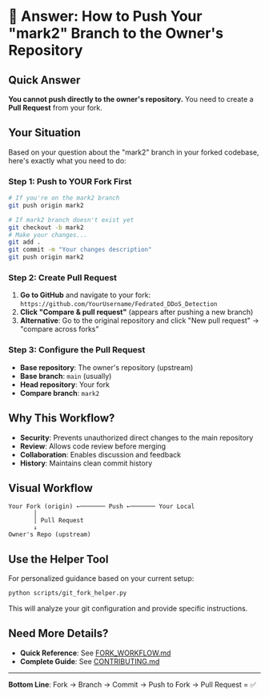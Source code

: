 # 🚀 Answer: How to Push Your "mark2" Branch to the Owner's Repository

## Quick Answer

**You cannot push directly to the owner's repository.** You need to create a **Pull Request** from your fork.

## Your Situation

Based on your question about the "mark2" branch in your forked codebase, here's exactly what you need to do:

### Step 1: Push to YOUR Fork First
```bash
# If you're on the mark2 branch
git push origin mark2

# If mark2 branch doesn't exist yet
git checkout -b mark2
# Make your changes...
git add .
git commit -m "Your changes description"
git push origin mark2
```

### Step 2: Create Pull Request
1. **Go to GitHub** and navigate to your fork: `https://github.com/YourUsername/Fedrated_DDoS_Detection`
2. **Click "Compare & pull request"** (appears after pushing a new branch)
3. **Alternative**: Go to the original repository and click "New pull request" → "compare across forks"

### Step 3: Configure the Pull Request
- **Base repository**: The owner's repository (upstream)
- **Base branch**: `main` (usually)
- **Head repository**: Your fork
- **Compare branch**: `mark2`

## Why This Workflow?

- **Security**: Prevents unauthorized direct changes to the main repository
- **Review**: Allows code review before merging
- **Collaboration**: Enables discussion and feedback
- **History**: Maintains clean commit history

## Visual Workflow

```
Your Fork (origin) ←─────── Push ←─────── Your Local
       │
       │ Pull Request
       ↓
Owner's Repo (upstream)
```

## Use the Helper Tool

For personalized guidance based on your current setup:

```bash
python scripts/git_fork_helper.py
```

This will analyze your git configuration and provide specific instructions.

## Need More Details?

- **Quick Reference**: See [FORK_WORKFLOW.md](FORK_WORKFLOW.md)
- **Complete Guide**: See [CONTRIBUTING.md](CONTRIBUTING.md)

---

**Bottom Line**: Fork → Branch → Commit → Push to Fork → Pull Request = ✅